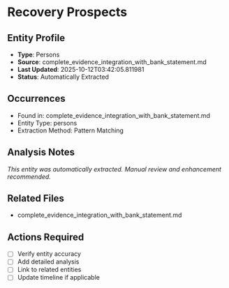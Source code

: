 # Recovery Prospects

## Entity Profile
- **Type**: Persons
- **Source**: complete_evidence_integration_with_bank_statement.md
- **Last Updated**: 2025-10-12T03:42:05.811981
- **Status**: Automatically Extracted

## Occurrences
- Found in: complete_evidence_integration_with_bank_statement.md
- Entity Type: persons
- Extraction Method: Pattern Matching

## Analysis Notes
*This entity was automatically extracted. Manual review and enhancement recommended.*

## Related Files
- complete_evidence_integration_with_bank_statement.md

## Actions Required
- [ ] Verify entity accuracy
- [ ] Add detailed analysis
- [ ] Link to related entities
- [ ] Update timeline if applicable
